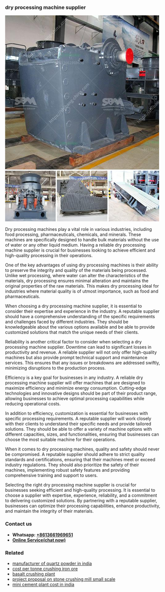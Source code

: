 <h3>dry processing machine supplier</h3><img src='1706755753.jpg' alt=''><p>Dry processing machines play a vital role in various industries, including food processing, pharmaceuticals, chemicals, and minerals. These machines are specifically designed to handle bulk materials without the use of water or any other liquid medium. Having a reliable dry processing machine supplier is crucial for businesses looking to achieve efficient and high-quality processing in their operations.</p><p>One of the key advantages of using dry processing machines is their ability to preserve the integrity and quality of the materials being processed. Unlike wet processing, where water can alter the characteristics of the materials, dry processing ensures minimal alteration and maintains the original properties of the raw materials. This makes dry processing ideal for industries where material quality is of utmost importance, such as food and pharmaceuticals.</p><p>When choosing a dry processing machine supplier, it is essential to consider their expertise and experience in the industry. A reputable supplier should have a comprehensive understanding of the specific requirements and challenges faced by different industries. They should be knowledgeable about the various options available and be able to provide customized solutions that match the unique needs of their clients.</p><p>Reliability is another critical factor to consider when selecting a dry processing machine supplier. Downtime can lead to significant losses in productivity and revenue. A reliable supplier will not only offer high-quality machines but also provide prompt technical support and maintenance services. This ensures that any issues or breakdowns are addressed swiftly, minimizing disruptions to the production process.</p><p>Efficiency is a key goal for businesses in any industry. A reliable dry processing machine supplier will offer machines that are designed to maximize efficiency and minimize energy consumption. Cutting-edge technologies and innovative designs should be part of their product range, allowing businesses to achieve optimal processing capabilities while reducing operational costs.</p><p>In addition to efficiency, customization is essential for businesses with specific processing requirements. A reputable supplier will work closely with their clients to understand their specific needs and provide tailored solutions. They should be able to offer a variety of machine options with different capacities, sizes, and functionalities, ensuring that businesses can choose the most suitable machine for their operations.</p><p>When it comes to dry processing machines, quality and safety should never be compromised. A reputable supplier should adhere to strict quality standards and certifications, ensuring that their machines meet or exceed industry regulations. They should also prioritize the safety of their machines, implementing robust safety features and providing comprehensive training and support to users.</p><p>Selecting the right dry processing machine supplier is crucial for businesses seeking efficient and high-quality processing. It is essential to choose a supplier with expertise, experience, reliability, and a commitment to delivering customized solutions. By partnering with a reputable supplier, businesses can optimize their processing capabilities, enhance productivity, and maintain the integrity of their materials.</p><h3>Contact us</h3><ul><li><strong>Whatsapp:&nbsp;<a href="https://wa.me/8613661969651">+8613661969651</a></strong></li><li><a href="https://swt.shibang-china.com/?git&amp;zhl&amp;dry processing machine supplier"><strong>Online Service(chat now)</strong></a></li></ul><h3>Related</h3><ul><li><a href='manufacturer of quartz powder in india.md'>manufacturer of quartz powder in india</a></li><li><a href='cost per tonne crushing iron ore.md'>cost per tonne crushing iron ore</a></li><li><a href='basalt crushing plant.md'>basalt crushing plant</a></li><li><a href='project proposal on stone crushing mill small scale.md'>project proposal on stone crushing mill small scale</a></li><li><a href='mini cement plant cost in india.md'>mini cement plant cost in india</a></li></ul>